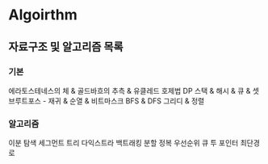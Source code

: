 # Algoirthm
## 자료구조 및 알고리즘 목록
### 기본
에라토스테네스의 체 & 골드바흐의 추측 & 유클레드 호제법
DP
스택 & 해시 & 큐 & 셋
브루트포스 - 재귀 & 순열 & 비트마스크
BFS & DFS
그리디 & 정렬

### 알고리즘
이분 탐색
세그먼트 트리
다익스트라
백트래킹
분할 정복
우선순위 큐
투 포인터
최단경로
